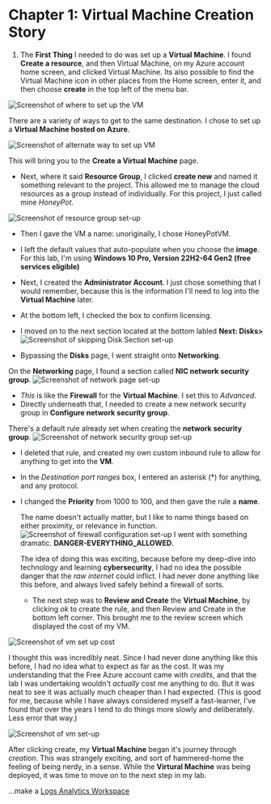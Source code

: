 # Chapter 1: Virtual Machine Creation Story

1. The **First Thing** I needed to do was set up a **Virtual Machine**. I found **Create a resource**, and then Virtual Machine, on my Azure account home screen, and clicked Virtual Machine. Its also possible to find the Virtual Machine icon in other places from the Home screen, enter it, and then choose **create** in the top left of the menu bar.

![Screenshot of where to set up the VM](https://github.com/ZeroTrustAccess/Honeypot/blob/main/step1_vm1.png)

There are a variety of ways to get to the same destination. I chose to set up a **Virtual Machine hosted on Azure**.

![Screenshot of alternate way to set up VM](https://github.com/ZeroTrustAccess/Honeypot/blob/main/step1_vm2.png)

This will bring you to the **Create a Virtual Machine** page. 
- Next, where it said **Resource Group**, I clicked **create new** and named it something relevant to the project. This allowed me to manage the cloud resources as a group instead of individually. For this project, I just called mine *HoneyPot*. 

![Screenshot of resource group set-up](https://github.com/ZeroTrustAccess/Honeypot/blob/main/step1_vm3.png)

- Then I gave the VM a name: unoriginally, I chose HoneyPotVM.
- I left the default values that auto-populate when you choose the **image**. For this lab, I'm using **Windows 10 Pro, Version 22H2-64 Gen2 (free services eligible)**
- Next, I created the **Administrator Account**.
I just chose something that I would remember, because this is the information I'll need to log into the **Virtual Machine** later.

- At the bottom left, I checked the box to confirm licensing.
- I moved on to the next section located at the bottom labled **Next: Disks>**
![Screenshot of skipping Disk Section set-up](https://github.com/ZeroTrustAccess/Honeypot/blob/main/step1_vm4.png)
- Bypassing the **Disks** page, I went straight onto **Networking**.

On the **Networking** page, I found a section called **NIC network security group**.
![Screenshot of network page set-up](https://github.com/ZeroTrustAccess/Honeypot/blob/main/step1_vm5.png)
- *This* is like the **Firewall** for the **Virtual Machine**. I set this to *Advanced*.
- Directly underneath that, I needed to create a new network security group in **Configure network security group**.

There's a default rule already set when creating the **network security group**.
![Screenshot of network security group set-up](https://github.com/ZeroTrustAccess/Honeypot/blob/main/step1_vm6.png)
- I deleted that rule, and created my own custom inbound rule to allow for anything to get into the **VM**.

- In the *Destination port ranges* box, I entered an asterisk (*) for anything, and any protocol.
- I changed the **Priority** from 1000 to 100, and then gave the rule a **name**.

  The name doesn't actually matter, but I like to name things based on either proximity, or relevance in function.
  ![Screenshot of firewall configuration set-up](https://github.com/ZeroTrustAccess/Honeypot/blob/main/step1_vm7.png)
  I went with something dramatic. **DANGER-EVERYTHING_ALLOWED**.

  The idea of doing this was exciting, because before my deep-dive into technology and learning **cybersecurity**, I had no idea the possible danger that the *raw internet* could inflict. I had never done anything like this before, and always lived safely behind a firewall of sorts.
  - The next step was to **Review and Create** the **Virtual Machine**, by clicking *ok* to create the rule, and then Review and Create in the bottom left corner. This brought me to the review screen which displayed the cost of my VM.

 ![Screenshot of vm set up cost](https://github.com/ZeroTrustAccess/Honeypot/blob/main/step1_vm8.png)

 I thought this was incredibly neat. Since I had never done anything like this before, I had no idea what to expect as far as the cost. It was my understanding that the Free Azure account came with *credits*, and that the lab I was undertaking wouldn't *actually* cost me anything to do. But it was neat to see it was actually much cheaper than I had expected. (This is good for me, because while I have always considered myself a fast-learner, I've found that over the years I tend to do things more slowly and deliberately. Less error that way.)

![Screenshot of vm set-up](https://github.com/ZeroTrustAccess/Honeypot/blob/main/step1_vm9.png)

 After clicking create, my **Virtual Machine** began it's journey through *creation*. This was strangely exciting, and sort of hammered-home the feeling of being nerdy, in a sense. While the **Virtural Machine** was being deployed, it was time to move on to the next step in my lab.

 ...make a [Logs Analytics Workspace](https://github.com/ZeroTrustAccess/Honeypot/blob/main/Step2_LAW.md)
 
